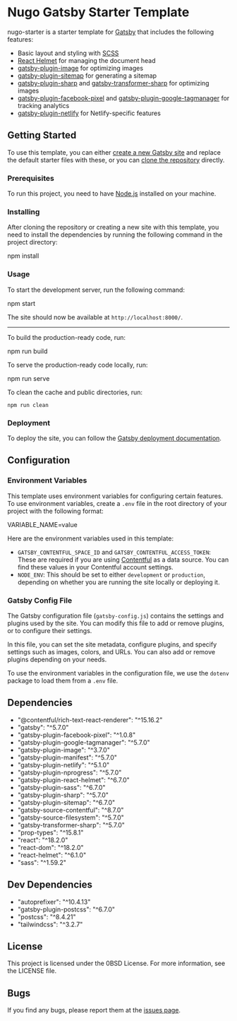 # Nugo Gatsby Starter Template

nugo-starter is a starter template for [Gatsby](https://www.gatsbyjs.com/) that includes the following features:

- Basic layout and styling with [SCSS](https://sass-lang.com/)
- [React Helmet](https://github.com/nfl/react-helmet) for managing the document head
- [gatsby-plugin-image](https://www.gatsbyjs.com/plugins/gatsby-plugin-image/) for optimizing images
- [gatsby-plugin-sitemap](https://www.gatsbyjs.com/plugins/gatsby-plugin-sitemap/) for generating a sitemap
- [gatsby-plugin-sharp](https://www.gatsbyjs.com/plugins/gatsby-plugin-sharp/) and [gatsby-transformer-sharp](https://www.gatsbyjs.com/plugins/gatsby-transformer-sharp/) for optimizing images
- [gatsby-plugin-facebook-pixel](https://www.gatsbyjs.com/plugins/gatsby-plugin-facebook-pixel/) and [gatsby-plugin-google-tagmanager](https://www.gatsbyjs.com/plugins/gatsby-plugin-google-tagmanager/) for tracking analytics
- [gatsby-plugin-netlify](https://www.gatsbyjs.com/plugins/gatsby-plugin-netlify/) for Netlify-specific features


## Getting Started

To use this template, you can either [create a new Gatsby site](https://www.gatsbyjs.com/docs/tutorial/part-zero/#create-a-new-site) and replace the default starter files with these, or you can [clone the repository](https://github.com/nugo-studio/gatsby-starter-template) directly.


### Prerequisites

To run this project, you need to have [Node.js](https://nodejs.org/) installed on your machine.


### Installing

After cloning the repository or creating a new site with this template, you need to install the dependencies by running the following command in the project directory:

npm install



### Usage

To start the development server, run the following command:

npm start



The site should now be available at `http://localhost:8000/`.

---



To build the production-ready code, run:

npm run build



To serve the production-ready code locally, run:

npm run serve



To clean the cache and public directories, run:
```shell
npm run clean
```



### Deployment

To deploy the site, you can follow the [Gatsby deployment documentation](https://www.gatsbyjs.com/docs/deploying-and-hosting/).

## Configuration

### Environment Variables

This template uses environment variables for configuring certain features. To use environment variables, create a `.env` file in the root directory of your project with the following format:

VARIABLE_NAME=value


Here are the environment variables used in this template:

- `GATSBY_CONTENTFUL_SPACE_ID` and `GATSBY_CONTENTFUL_ACCESS_TOKEN`: These are required if you are using [Contentful](https://www.contentful.com/) as a data source. You can find these values in your Contentful account settings.
- `NODE_ENV`: This should be set to either `development` or `production`, depending on whether you are running the site locally or deploying it.

### Gatsby Config File

The Gatsby configuration file (`gatsby-config.js`) contains the settings and plugins used by the site. You can modify this file to add or remove plugins, or to configure their settings.


In this file, you can set the site metadata, configure plugins, and specify settings such as images, colors, and URLs. You can also add or remove plugins depending on your needs.

To use the environment variables in the configuration file, we use the `dotenv` package to load them from a `.env` file.


## Dependencies

- "@contentful/rich-text-react-renderer": "^15.16.2"
- "gatsby": "^5.7.0"
- "gatsby-plugin-facebook-pixel": "^1.0.8"
- "gatsby-plugin-google-tagmanager": "^5.7.0"
- "gatsby-plugin-image": "^3.7.0"
- "gatsby-plugin-manifest": "^5.7.0"
- "gatsby-plugin-netlify": "^5.1.0"
- "gatsby-plugin-nprogress": "^5.7.0"
- "gatsby-plugin-react-helmet": "^6.7.0"
- "gatsby-plugin-sass": "^6.7.0"
- "gatsby-plugin-sharp": "^5.7.0"
- "gatsby-plugin-sitemap": "^6.7.0"
- "gatsby-source-contentful": "^8.7.0"
- "gatsby-source-filesystem": "^5.7.0"
- "gatsby-transformer-sharp": "^5.7.0"
- "prop-types": "^15.8.1"
- "react": "^18.2.0"
- "react-dom": "^18.2.0"
- "react-helmet": "^6.1.0"
- "sass": "^1.59.2"

## Dev Dependencies

- "autoprefixer": "^10.4.13"
- "gatsby-plugin-postcss": "^6.7.0"
- "postcss": "^8.4.21"
- "tailwindcss": "^3.2.7"

## License

This project is licensed under the 0BSD License. For more information, see the LICENSE file.

## Bugs

If you find any bugs, please report them at the [issues page](https://github.com/gatsbyjs/gatsby/issues).
